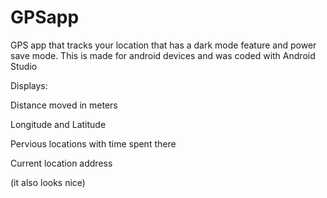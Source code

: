 # GPSapp
GPS app that tracks your location that has a dark mode feature and power save mode.
This is made for android devices and was coded with Android Studio

Displays:

Distance moved in meters

Longitude and Latitude

Pervious locations with time spent there

Current location address

(it also looks nice)
